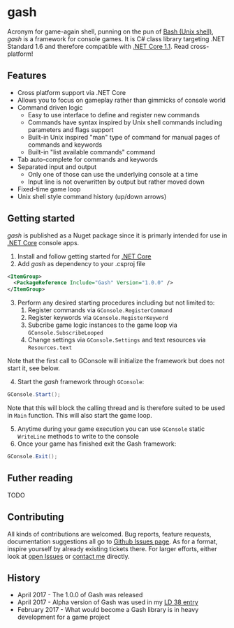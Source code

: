 # gash

Acronym for game-again shell, punning on the pun of [Bash (Unix shell)](https://en.wikipedia.org/wiki/Bash_(Unix_shell)), *gash* is a framework for console games.
It is C# class library targeting .NET Standard 1.6 and therefore compatible with [.NET Core 1.1](https://github.com/dotnet/core). Read cross-platform!

## Features
- Cross platform support via .NET Core
- Allows you to focus on gameplay rather than gimmicks of console world
- Command driven logic
  - Easy to use interface to define and register new commands
  - Commands have syntax inspired by Unix shell commands including parameters and flags support
  - Built-in Unix inspired "man" type of command for manual pages of commands and keywords
  - Built-in "list available commands" command
- Tab auto-complete for commands and keywords
- Separated input and output
  - Only one of those can use the underlying console at a time
  - Input line is not overwritten by output but rather moved down
- Fixed-time game loop
- Unix shell style command history (up/down arrows)

## Getting started
*gash* is published as a Nuget package since it is primarly intended for use in [.NET Core](https://github.com/dotnet/core) console apps.

1. Install and follow getting started for [.NET Core](https://www.microsoft.com/net/core)
2. Add *gash* as dependency to your .csproj file

```XML
<ItemGroup>
  <PackageReference Include="Gash" Version="1.0.0" />
</ItemGroup>
````
3. Perform any desired starting procedures including but not limited to:
    1. Register commands via `GConsole.RegisterCommand`
    2. Register keywords via `GConsole.RegisterKeyword`
    3. Subcribe game logic instances to the game loop via `GConsole.SubscribeLooped`
    4. Change settings via `GConsole.Settings` and text resources via `Resources.text`
    
Note that the first call to GConsole will initialize the framework but does not start it, see below.

4. Start the *gash* framework through `GConsole`:
```C#
GConsole.Start();
````
Note that this will block the calling thread and is therefore suited to be used in `Main` function. This will also start the game loop.

5. Anytime during your game execution you can use `GConsole` static `WriteLine` methods to write to the console
6. Once your game has finished exit the Gash framework:
```C#
GConsole.Exit();
```

## Futher reading

TODO

## Contributing

All kinds of contributions are welcomed. Bug reports, feature requests, documentation suggestions all go to [Github Issues page](https://github.com/VHonzik/gash/issues). As for a format, inspire yourself by already existing tickets there. For larger efforts, either look at [open Issues](https://github.com/VHonzik/gash/issues) or [contact me](https://github.com/VHonzik) directly.

## History
- April 2017 - The 1.0.0 of Gash was released
- April 2017 - Alpha version of Gash was used in my [LD 38 entry](https://ldjam.com/events/ludum-dare/38/small-world-of-underbury)
- February 2017 - What would become a Gash library is in heavy development for a game project 

